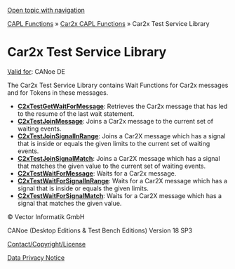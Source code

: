 [Open topic with navigation](../../../../CANoeDEFamily.htm#Topics/CAPLFunctions/Car2x/CAPLfunctionCar2xTestServiceLibrary.md)

[CAPL Functions](../CAPLfunctions.md) » [Car2x CAPL Functions](CAPLfunctionsCar2xOverview.md) » Car2x Test Service Library

# Car2x Test Service Library

[Valid for](../../Shared/FeatureAvailability.md):  CANoe DE

The Car2x Test Service Library contains Wait Functions for Car2x messages and for Tokens in these messages.

- **[C2xTestGetWaitForMessage](Functions/CAPLfunctionC2xTestGetWaitForMessage.md)**: Retrieves the Car2x message that has led to the resume of the last wait statement.
- **[C2xTestJoinMessage](Functions/CAPLfunctionC2xTestJoinMessage.md)**: Joins a Car2x message to the current set of waiting events.
- **[C2xTestJoinSignalInRange](Functions/CAPLfunctionC2xTestJoinSignalInRange.md)**: Joins a Car2X message which has a signal that is inside or equals the given limits to the current set of waiting events.
- **[C2xTestJoinSignalMatch](Functions/CAPLfunctionC2xTestJoinSignalMatch.md)**: Joins a Car2X message which has a signal that matches the given value to the current set of waiting events.
- **[C2xTestWaitForMessage](Functions/CAPLfunctionC2xTestWaitForMessage.md)**: Waits for a Car2x message.
- **[C2xTestWaitForSignalInRange](Functions/CAPLfunctionC2xTestWaitForSignalInRange.md)**: Waits for a Car2X message which has a signal that is inside or equals the given limits.
- **[C2xTestWaitForSignalMatch](Functions/CAPLfunctionC2xTestWaitForSignalMatch.md)**: Waits for a Car2X message which has a signal that matches the given value.

© Vector Informatik GmbH

CANoe (Desktop Editions & Test Bench Editions) Version 18 SP3

[Contact/Copyright/License](../../Shared/ContactCopyrightLicense.md)

[Data Privacy Notice](https://www.vector.com/int/en/company/get-info/privacy-policy/)